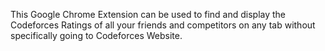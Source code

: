 This Google Chrome Extension can be used to find and display the Codeforces Ratings of all your friends and competitors on any tab without specifically going to Codeforces Website.
